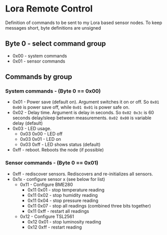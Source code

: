# Lora Remote Control

Definition of commands to be sent to my Lora based sensor nodes. To keep messages short, byte definitions are unsigned

## Byte 0 - select command group
* 0x00 - system commands
* 0x01 - sensor commands


## Commands by group
### System commands - (Byte 0 == 0x00)
* 0x01 - Power save (default on). Argument switches it on or off. So `0x01 0x00` is power save off, while `0x01 0x01` is power safe on.
* 0x02 - Delay time. Argument is delay in seconds. So `0x02 0x3c` is 60 seconds delay/sleep between measurements. `0x02 0x00` is variable delay (default)
* 0x03 - LED usage.
  * 0x03 0x00 - LED off
  * 0x03 0x01 - LED on
  * 0x03 0xff - LED shows status (default)
* 0xff - reboot. Reboots the node (if possible)

### Sensor commands - (Byte 0 == 0x01)
* 0xff - rediscover sensors. Rediscovers and re-initializes all sensors.
* 0x1x - configure sensor x (see below for list)
  * 0x11 - Configure BME280
    * 0x11 0x01 - stop temperature reading
    * 0x11 0x02 - stop humidity reading
    * 0x11 0x04 - stop pressure reading
    * 0x11 0x07 - stop all readings (combined three bits together)
    * 0x11 0xff - restart all readings
  * 0x12 - Configure TSL2561
    * 0x12 0x01 - stop luminosity reading
    * 0x12 0xff - restart reading
